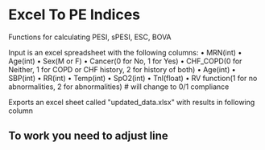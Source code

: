 # Excel To PE Indices
Functions for calculating PESI, sPESI, ESC, BOVA

Input is an excel spreadsheet with the following columns:
• MRN(int)
• Age(int)
• Sex(M or F)
• Cancer(0 for No, 1 for Yes)
• CHF_COPD(0 for Neither, 1 for COPD or CHF history, 2 for history of both)
• Age(int)
• SBP(int)
• RR(int)
• Temp(int)
• SpO2(int)
• TnI(float)
• RV function(1 for no abnormalities, 2 for abnormalities) # will change to 0/1 compliance

Exports an excel sheet called "updated_data.xlsx" with results in following column

## To work you need to adjust line 